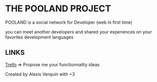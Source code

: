 # THE POOLAND PROJECT

POOLAND is a social network for Developer (web in first time)

you can meet another developers and shared your experiences on your favorites development languages

## LINKS
[Trello](https://trello.com/b/w6jZEJdA/build) => Propose me your functionnality ideas


Created by Alexis Verquin with <3
